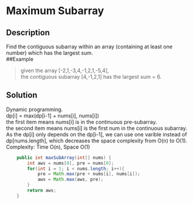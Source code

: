 # Maximum Subarray  
## Description  
Find the contiguous subarray within an array (containing at least one number) which has the largest sum.  
##Example  
> given the array [-2,1,-3,4,-1,2,1,-5,4],  
> the contiguous subarray [4,-1,2,1] has the largest sum = 6.  
## Solution  
Dynamic programming.  
dp[i] = max(dp[i-1] + nums[i], nums[i])  
the first item means nums[i] is in the continuous pre-subarray.  
the second item means nums[i] is the first num in the continuous subarray.  
As the dp[i] only depends on the dp[i-1], we can use one varible instead of dp[nums.length], which decreases the space complexity from O(n) to O(1).  
Complexity: Time O(n), Space O(1)  
```java
    public int maxSubArray(int[] nums) {
        int aws = nums[0], pre = nums[0];
        for(int i = 1; i < nums.length; i++){
            pre = Math.max(pre + nums[i], nums[i]);
            aws = Math.max(aws, pre);
        }
        return aws;
    }
```

